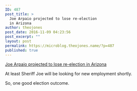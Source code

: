 ```yaml
---
ID: 487
post_title: >
  Joe Arpaio projected to lose re-election
  in Arizona
author: theojones
post_date: 2016-11-09 04:23:56
post_excerpt: ""
layout: post
permalink: https://microblog.theojones.name/?p=487
published: true
---
```

<a href='http://www.washingtontimes.com/news/2016/nov/8/joe-arpaio-projected-lose-re-election-arizona/'>Joe Arpaio projected to lose re-election in Arizona</a><div class="link_description"><p>At least Sheriff Joe will be looking for new employment shortly. </p><p>So, one good election outcome. </p></div>